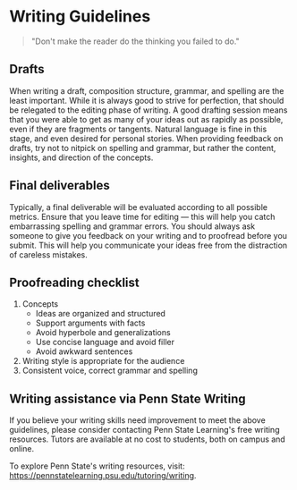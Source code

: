 # Writing Guidelines

> "Don't make the reader do the thinking you failed to do."

## Drafts

When writing a draft, composition structure, grammar, and spelling are the least important. While it is always good to strive for perfection, that should be relegated to the editing phase of writing. A good drafting session means that you were able to get as many of your ideas out as rapidly as possible, even if they are fragments or tangents. Natural language is fine in this stage, and even desired for personal stories. When providing feedback on drafts, try not to nitpick on spelling and grammar, but rather the content, insights, and direction of the concepts.

## Final deliverables

Typically, a final deliverable will be evaluated according to all possible metrics. Ensure that you leave time for editing — this will help you catch embarrassing spelling and grammar errors. You should always ask someone to give you feedback on your writing and to proofread before you submit. This will help you communicate your ideas free from the distraction of careless mistakes.

## Proofreading checklist

1. Concepts
   * Ideas are organized and structured
   * Support arguments with facts
   * Avoid hyperbole and generalizations
   * Use concise language and avoid filler
   * Avoid awkward sentences
2. Writing style is appropriate for the audience
3. Consistent voice, correct grammar and spelling

## Writing assistance via Penn State Writing

If you believe your writing skills need improvement to meet the above guidelines, please consider contacting Penn State Learning's free writing resources. Tutors are available at no cost to students, both on campus and online. 

To explore Penn State's writing resources, visit: https://pennstatelearning.psu.edu/tutoring/writing. 

